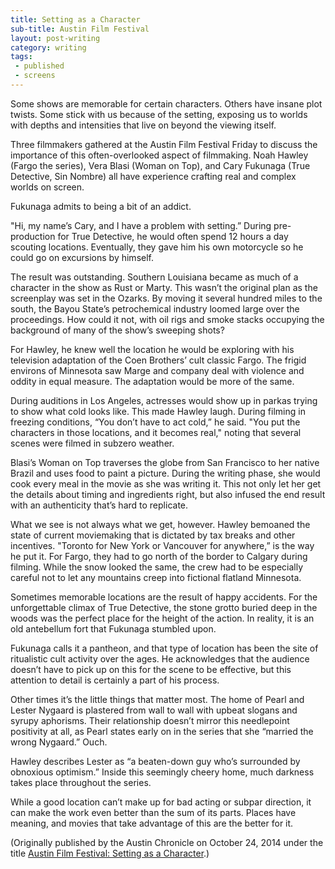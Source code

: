 ```yaml
---
title: Setting as a Character
sub-title: Austin Film Festival
layout: post-writing
category: writing
tags:
 - published
 - screens
---
```


Some shows are memorable for certain characters. Others have insane plot twists. Some stick with us because of the setting, exposing us to worlds with depths and intensities that live on beyond the viewing itself.

Three filmmakers gathered at the Austin Film Festival Friday to discuss the importance of this often-overlooked aspect of filmmaking. Noah Hawley (Fargo the series), Vera Blasi (Woman on Top), and Cary Fukunaga (True Detective, Sin Nombre) all have experience crafting real and complex worlds on screen.

Fukunaga admits to being a bit of an addict.

"Hi, my name’s Cary, and I have a problem with setting.” During pre-production for True Detective, he would often spend 12 hours a day scouting locations. Eventually, they gave him his own motorcycle so he could go on excursions by himself.

The result was outstanding. Southern Louisiana became as much of a character in the show as Rust or Marty. This wasn’t the original plan as the screenplay was set in the Ozarks. By moving it several hundred miles to the south, the Bayou State’s petrochemical industry loomed large over the proceedings. How could it not, with oil rigs and smoke stacks occupying the background of many of the show’s sweeping shots?

For Hawley, he knew well the location he would be exploring with his television adaptation of the Coen Brothers’ cult classic Fargo. The frigid environs of Minnesota saw Marge and company deal with violence and oddity in equal measure. The adaptation would be more of the same.

During auditions in Los Angeles, actresses would show up in parkas trying to show what cold looks like. This made Hawley laugh. During filming in freezing conditions, “You don’t have to act cold,” he said. "You put the characters in those locations, and it becomes real," noting that several scenes were filmed in subzero weather.

Blasi’s Woman on Top traverses the globe from San Francisco to her native Brazil and uses food to paint a picture. During the writing phase, she would cook every meal in the movie as she was writing it. This not only let her get the details about timing and ingredients right, but also infused the end result with an authenticity that’s hard to replicate.

What we see is not always what we get, however. Hawley bemoaned the state of current moviemaking that is dictated by tax breaks and other incentives. "Toronto for New York or Vancouver for anywhere,” is the way he put it. For Fargo, they had to go north of the border to Calgary during filming. While the snow looked the same, the crew had to be especially careful not to let any mountains creep into fictional flatland Minnesota.

Sometimes memorable locations are the result of happy accidents. For the unforgettable climax of True Detective, the stone grotto buried deep in the woods was the perfect place for the height of the action. In reality, it is an old antebellum fort that Fukunaga stumbled upon.

Fukunaga calls it a pantheon, and that type of location has been the site of ritualistic cult activity over the ages. He acknowledges that the audience doesn’t have to pick up on this for the scene to be effective, but this attention to detail is certainly a part of his process.

Other times it’s the little things that matter most. The home of Pearl and Lester Nygaard is plastered from wall to wall with upbeat slogans and syrupy aphorisms. Their relationship doesn’t mirror this needlepoint positivity at all, as Pearl states early on in the series that she “married the wrong Nygaard.” Ouch.

Hawley describes Lester as “a beaten-down guy who’s surrounded by obnoxious optimism.” Inside this seemingly cheery home, much darkness takes place throughout the series.

While a good location can’t make up for bad acting or subpar direction, it can make the work even better than the sum of its parts. Places have meaning, and movies that take advantage of this are the better for it.

<!-- <a href="" target="blank">
  <img src="" alt="">
</a> -->

(Originally published by the Austin Chronicle on October 24, 2014 under the title [Austin Film Festival: Setting as a Character](http://www.austinchronicle.com/daily/screens/2014-10-25/austin-film-festival-setting-as-a-character/).)